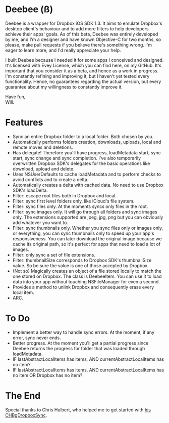 Deebee (ß)
============
Deebee is a wrapper for Dropbox iOS SDK 1.3. It aims to emulate Dropbox's desktop client's behaviour and to add more filters to help developers achieve their apps' goals. As of this beta, Deebee was entirely developed by me, and I'm a designer and have known Objective-C for two months, so please, make pull requests if you believe there's something wrong. I'm eager to learn more, and I'd really appreciate your help.  
  
I built Deebee because I needed it for some apps I conceived and designed. It's licensed with Evey License, which you can find here, on my GitHub.
It's important that you consider it as a beta, and hence as a work in progress. I'm constantly refining and improving it, but I haven't yet tested every functionality. Hence, no guarantees regarding the actual version, but every guarantee about my willingness to constantly improve it.

Have fun,  
Will. 

Features
============
+ Sync an entire Dropbox folder to a local folder. Both chosen by you.
+ Automatically performs folders creation, downloads, uploads, local and remote moves and deletions.
+ Has delegate! Therefore you'll have progress, loadMetadata start, sync start, sync change and sync completion. I've also temporarily overwritten Dropbox SDK's delegates for the basic operations like download, upload and delete.
+ Uses NSUserDefaults to cache loadMetadata and to perform checks to avoid conflicts and to create a delta.
+ Automatically creates a delta with cached data. No need to use Dropbox SDK's loadDelta.
+ Filter: escape root files both in Dropbox and local.
+ Filter: sync first level folders only, like iCloud's file system.
+ Filter: sync files only. At the moments syncs only files in the root.
+ Filter: sync images only. It will go through all folders and sync images only. The extensions supported are jpeg, jpg, png but you can obviously add whatever you want to.
+ Filter: sync thumbnails only. Whether you sync files only or images only, or everything, you can sync thumbnails only to speed up your app's responsiveness. You can later download the original image because we cache its original path, so it's perfect for apps that need to load a lot of images.
+ Filter: only sync a set of file extensions.
+ Filter: thumbnailSize corresponds to Dropbox SDK's thumbnailSize value. So be sure the value is one of those accepted by Dropbox.
+ (Not so) Magically creates an object of a file stored locally to match the one stored on Dropbox. The class is DeebeeItem. You can use it to load data into your app without touching NSFileManager for even a second.
+ Provides a method to unlink Dropbox and consequently erase every local item.
+ ARC.  

To Do
============
+ Implement a better way to handle sync errors. At the moment, if any error, sync never ends.
+ Better progress. At the moment you'll get a partial progress since Deebee returns the progress for folder that was loaded through loadMetadata.
+ IF lastAbstractLocalItems has items, AND currentAbstractLocalItems has no item?
+ IF lastAbstractLocalItems has items, AND currentAbstractLocalItems has no item OR Dropbox has no item?

The End
============
Special thanks to Chris Hulbert, who helped me to get started with [his CHBgDropboxSync](https://github.com/chrishulbert/CHBgDropboxSync).
